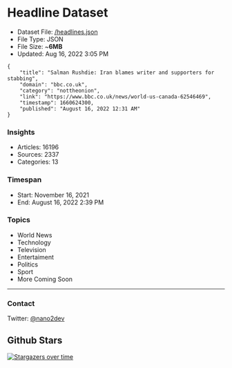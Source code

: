 # Headline Dataset

- Dataset File: [/headlines.json](https://raw.githubusercontent.com/fwd/news/master/headlines.json) 
- File Type: JSON
- File Size: ~**6MB**
- Updated: Aug 16, 2022 3:05 PM

```
{
    "title": "Salman Rushdie: Iran blames writer and supporters for stabbing",
    "domain": "bbc.co.uk",
    "category": "nottheonion",
    "link": "https://www.bbc.co.uk/news/world-us-canada-62546469",
    "timestamp": 1660624300,
    "published": "August 16, 2022 12:31 AM"
}
```

### Insights

- Articles: 16196
- Sources: 2337
- Categories: 13

### Timespan

- Start: November 16, 2021
- End: August 16, 2022 2:39 PM

### Topics

- World News
- Technology
- Television
- Entertaiment
- Politics
- Sport
- More Coming Soon

---

### Contact 

Twitter: [@nano2dev](https://twitter.com/nano2dev)

## Github Stars

[![Stargazers over time](https://starchart.cc/fwd/news.svg)](https://starchart.cc/fwd/news)
	